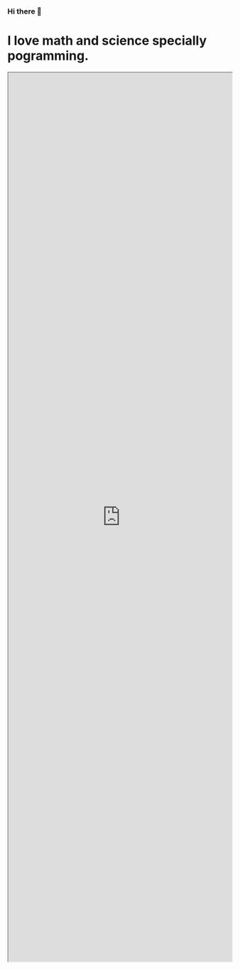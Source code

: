 ### Hi there 👋
<h1>I love math and science specially pogramming.</h1>
<iframe id="rotator" src="https://sohan110111.github.io/web-portfolio/" width="100%" height="2000" scrolling="no" border="0" ></iframe>
<!--
**sohan110111/sohan110111** is a ✨ _special_ ✨ repository because its `README.md` (this file) appears on your GitHub profile.
<img src="https://github.com/sohan110111/web-portfolio/blob/master/images/profile1.png">

Here are some ideas to get you started:

- 🔭 I’m currently working on ...
- 🌱 I’m currently learning ...
- 👯 I’m looking to collaborate on ...
- 🤔 I’m looking for help with ...
- 💬 Ask me about ...
- 📫 How to reach me: ...
- 😄 Pronouns: ...
- ⚡ Fun fact: ...
-->
